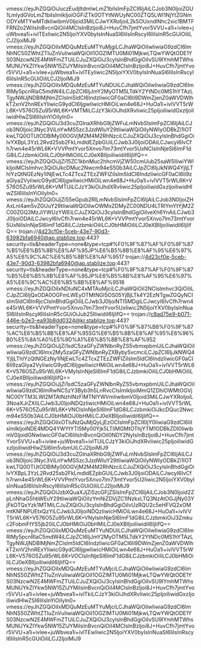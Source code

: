 vmess://eyJhZGQiOiJuczEudjItdmlwLmZ1biIsImFpZCI6IjAiLCJob3N0IjoiZGU1LmlydGVoLmZ1biIsImlkIjoiOGFiZTk0OTYtNWUyNC00ZTQ5LWI1NjYtZGNmODYxMTYwMTdkIiwibmV0Ijoid3MiLCJwYXRoIjoiL2k5OUxndlNhc2xic1BMTFFRN2o2WiIsInBvcnQiOiI4MCIsInBzIjoi8J+HuvCfh7jmtYvor5VVU+a1i+ivlee+juWbvea1i+ivlTExIiwic2N5IjoiYXV0byIsInNuaSI6IiIsInRscyI6IiIsInR5cGUiOiIiLCJ2IjoiMiJ9
vmess://eyJhZGQiOiIxMDQuMzEuMTYuMjgiLCJhaWQiOiIwIiwiaG9zdCI6ImNhNC50ZWhtZTIuZnVuIiwiaWQiOiI1OGZlMTU0Mi01MjkwLTQwYWQtODE1YS03NzcwN2E4MWFmZTUiLCJuZXQiOiJ3cyIsInBhdGgiOiIvSU9lYmhMTWhsMUNUYkZIYkw5NW15ZlJYMiIsInBvcnQiOiI4MCIsInBzIjoi8J+HuvCfh7jmtYvor5VVU+a1i+ivlee+juWbvea1i+ivlTEyIiwic2N5IjoiYXV0byIsInNuaSI6IiIsInRscyI6IiIsInR5cGUiOiIiLCJ2IjoiMiJ9
vmess://eyJhZGQiOiIxMDQuMzEuMTYuNDUiLCJhaWQiOiIwIiwiaG9zdCI6ImRlMy5pcnRlaC5mdW4iLCJpZCI6IjJmY2MyOTM5LTdkY2YtNDc0MS1hYTAzLTgyNWJjNDBlMjNmZCIsIm5ldCI6IndzIiwicGF0aCI6Ii9DWmZjenZ0aWVDWlhkT2xnV2hnRExYIiwicG9ydCI6IjgwIiwicHMiOiLwn4e68J+HuOa1i+ivlVVT5rWL6K+V576O5Zu95rWL6K+VMTMiLCJzY3kiOiJhdXRvIiwic25pIjoiIiwidGxzIjoiIiwidHlwZSI6IiIsInYiOiIyIn0=
vmess://eyJhZGQiOiJ3d3cuZGlnaXRhbG9jZWFuLmNvbSIsImFpZCI6IjAiLCJob3N0Ijoic3Nyc3ViLnYwMS5zc3JzdWIuY29tIiwiaWQiOiIyNWIyODBkZi1lOTkwLTQ0OTUtODBlMy00OGVjM2M4M2RhNzciLCJuZXQiOiJ3cyIsInBhdGgiOiIvYXBpL3YzL2Rvd25sb2FkLmdldEZpbGUiLCJwb3J0IjoiODAiLCJwcyI6IvCfh7rwn4e45rWL6K+VVVPmtYvor5Xnvo7lm73mtYvor5UxNCIsInNjeSI6ImF1dG8iLCJzbmkiOiIiLCJ0bHMiOiIiLCJ0eXBlIjoiIiwidiI6IjIifQ==
vmess://eyJhZGQiOiJjZi15ZC1kbnMuc2hhcmVjZW50cmUub25saW5lIiwiYWlkIjoiMCIsImhvc3QiOiJkcDMuc2Nwcm94eS50b3AiLCJpZCI6IjJkNWQ4YjljLThlYzQtNGEzNy1iNjEwLTc4ZTcxZTEzZWFlZiIsIm5ldCI6IndzIiwicGF0aCI6Ii9zaGlya2VyIiwicG9ydCI6IjgwIiwicHMiOiLwn4e68J+HuOa1i+ivlVVT5rWL6K+V576O5Zu95rWL6K+VMTUiLCJzY3kiOiJhdXRvIiwic25pIjoiIiwidGxzIjoiIiwidHlwZSI6IiIsInYiOiIyIn0=
vmess://eyJhZGQiOiJjZi55eGpub2RlLmNvbSIsImFpZCI6IjAiLCJob3N0IjoiZHAxLnl4am5vZGUuY29tIiwiaWQiOiIwOWMxZDMyZC00NDU4LTRlYmYtYjM2ZC00ZGQ3MzJiYWUzYWEiLCJuZXQiOiJ3cyIsInBhdGgiOiIveXh6YnAiLCJwb3J0IjoiODAiLCJwcyI6IvCfh7rwn4e45rWL6K+VVVPmtYvor5Xnvo7lm73mtYvor5UxNiIsInNjeSI6ImF1dG8iLCJzbmkiOiIiLCJ0bHMiOiIiLCJ0eXBlIjoiIiwidiI6IjIifQ==
trojan://4d23cf0e-5ceb-43e7-90d3-63982bfa6940@ap.stablize.top:443?security=tls&headerType=none&type=tcp#%F0%9F%87%AF%F0%9F%87%B5%E6%B5%8B%E8%AF%95JP%E6%B5%8B%E8%AF%95%E6%97%A5%E6%9C%AC%E6%B5%8B%E8%AF%9517
trojan://4d23cf0e-5ceb-43e7-90d3-63982bfa6940@ap.stablize.top:443?security=tls&headerType=none&type=tcp#%F0%9F%87%AF%F0%9F%87%B5%E6%B5%8B%E8%AF%95JP%E6%B5%8B%E8%AF%95%E6%97%A5%E6%9C%AC%E6%B5%8B%E8%AF%9518
vmess://eyJhZGQiOiIxNDIuNC4xMTAuMjciLCJhaWQiOiI2NCIsImhvc3QiOiIiLCJpZCI6IjQxODA0OGFmLWEyOTMtNGI5OS05YjBjLTk4Y2EzNTgwZGQyNCIsIm5ldCI6InRjcCIsInBhdGgiOiIiLCJwb3J0IjoiNTI5MDgiLCJwcyI6IvCfh7rwn4e45rWL6K+VVVPmtYvor5Xnvo7lm73mtYvor5UxIiwic2N5IjoiYXV0byIsInNuaSI6IiIsInRscyI6IiIsInR5cGUiOiJub25lIiwidiI6IjIifQ==
trojan://c8ad75e9-b071-446e-b2e3-ea93b8dd0324@kr.stablize.top:443?security=tls&headerType=none&type=tcp#%F0%9F%87%B8%F0%9F%87%AC%E6%B5%8B%E8%AF%95SG%E6%B5%8B%E8%AF%95%E6%96%B0%E5%8A%A0%E5%9D%A1%E6%B5%8B%E8%AF%952
vmess://eyJhZGQiOiJjZi1sdC5zaGFyZWNlbnRyZS5vbmxpbmUiLCJhaWQiOiIwIiwiaG9zdCI6Imx2My5zaGFyZWNlbnRyZXByby5vcmciLCJpZCI6IjJkNWQ4YjljLThlYzQtNGEzNy1iNjEwLTc4ZTcxZTEzZWFlZiIsIm5ldCI6IndzIiwicGF0aCI6Ii9zaGlya2VyIiwicG9ydCI6IjgwIiwicHMiOiLwn4e68J+HuOa1i+ivlVVT5rWL6K+V576O5Zu95rWL6K+VMyIsInNjeSI6ImF1dG8iLCJzbmkiOiIiLCJ0bHMiOiIiLCJ0eXBlIjoiIiwidiI6IjIifQ==
vmess://eyJhZGQiOiJjZi1sdC5zaGFyZWNlbnRyZS5vbmxpbmUiLCJhaWQiOiIwIiwiaG9zdCI6ImRwNC5zY3Byb3h5LnRvcCIsImlkIjoiMmQ1ZDhiOWMtOGVjNC00YTM3LWI2MTAtNzhlNzFlMTNlYWVmIiwibmV0Ijoid3MiLCJwYXRoIjoiL3NoaXJrZXIiLCJwb3J0IjoiNDQzIiwicHMiOiLwn4e68J+HuOa1i+ivlVVT5rWL6K+V576O5Zu95rWL6K+VNCIsInNjeSI6ImF1dG8iLCJzbmkiOiJkcDQuc2Nwcm94eS50b3AiLCJ0bHMiOiJ0bHMiLCJ0eXBlIjoiIiwidiI6IjIifQ==
vmess://eyJhZGQiOiIxOTIuNzQuMjQyLjEzOCIsImFpZCI6IjY0IiwiaG9zdCI6IiIsImlkIjoiNDE4MDQ4YWYtYTI5My00Yjk5LTliMGMtOThjYTM1ODBkZDI0IiwibmV0IjoidGNwIiwicGF0aCI6IiIsInBvcnQiOiI0NDY2NyIsInBzIjoi8J+HuvCfh7jmtYvor5VVU+a1i+ivlee+juWbvea1i+ivlTUiLCJzY3kiOiJhdXRvIiwic25pIjoiIiwidGxzIjoiIiwidHlwZSI6Im5vbmUiLCJ2IjoiMiJ9
vmess://eyJhZGQiOiJ3d3cuZGlnaXRhbG9jZWFuLmNvbSIsImFpZCI6IjAiLCJob3N0Ijoic3Nyc3ViLnYwMS5zc3JzdWIuY29tIiwiaWQiOiIyNWIyODBkZi1lOTkwLTQ0OTUtODBlMy00OGVjM2M4M2RhNzciLCJuZXQiOiJ3cyIsInBhdGgiOiIvYXBpL3YzL2Rvd25sb2FkLmdldEZpbGUiLCJwb3J0IjoiODAiLCJwcyI6IvCfh7rwn4e45rWL6K+VVVPmtYvor5Xnvo7lm73mtYvor5U2Iiwic2N5IjoiYXV0byIsInNuaSI6IiIsInRscyI6IiIsInR5cGUiOiIiLCJ2IjoiMiJ9
vmess://eyJhZGQiOiJzbXQuaXJjZi5zcGFjZSIsImFpZCI6IjAiLCJob3N0Ijoid2ZpLnNhaG5hbWEuY29tIiwiaWQiOiIzYmNiZDVjZC1lNzkxLTQ3NzAtOGJjNy03YjFkOTQxYzk1MTMiLCJuZXQiOiJ3cyIsInBhdGgiOiIvUzRQU2c5eHFVQ2xOMmtKNFNPUEtxQzYiLCJwb3J0IjoiNDQzIiwicHMiOiLwn4e68J+HuOa1i+ivlVVT5rWL6K+V576O5Zu95rWL6K+VNyIsInNjeSI6ImF1dG8iLCJzbmkiOiJ3Zmkuc2FobmFtYS5jb20iLCJ0bHMiOiJ0bHMiLCJ0eXBlIjoiIiwidiI6IjIifQ==
vmess://eyJhZGQiOiIxMDQuMzEuMTYuNDUiLCJhaWQiOiIwIiwiaG9zdCI6ImRlMy5pcnRlaC5mdW4iLCJpZCI6IjJmY2MyOTM5LTdkY2YtNDc0MS1hYTAzLTgyNWJjNDBlMjNmZCIsIm5ldCI6IndzIiwicGF0aCI6Ii9DWmZjenZ0aWVDWlhkT2xnV2hnRExYIiwicG9ydCI6IjgwIiwicHMiOiLwn4e68J+HuOa1i+ivlVVT5rWL6K+V576O5Zu95rWL6K+VOCIsInNjeSI6ImF1dG8iLCJzbmkiOiIiLCJ0bHMiOiIiLCJ0eXBlIjoiIiwidiI6IjIifQ==
vmess://eyJhZGQiOiIxMDQuMzEuMTYuMjciLCJhaWQiOiIwIiwiaG9zdCI6ImNhNS50ZWhtZTIuZnVuIiwiaWQiOiI1OGZlMTU0Mi01MjkwLTQwYWQtODE1YS03NzcwN2E4MWFmZTUiLCJuZXQiOiJ3cyIsInBhdGgiOiIvSU9lYmhMTWhsMUNUYkZIYkw5NW15ZlJYMiIsInBvcnQiOiI4MCIsInBzIjoi8J+HuvCfh7jmtYvor5VVU+a1i+ivlee+juWbvea1i+ivlTkiLCJzY3kiOiJhdXRvIiwic25pIjoiIiwidGxzIjoiIiwidHlwZSI6IiIsInYiOiIyIn0=
vmess://eyJhZGQiOiIxMDQuMzEuMTYuMjciLCJhaWQiOiIwIiwiaG9zdCI6ImNhNS50ZWhtZTIuZnVuIiwiaWQiOiI1OGZlMTU0Mi01MjkwLTQwYWQtODE1YS03NzcwN2E4MWFmZTUiLCJuZXQiOiJ3cyIsInBhdGgiOiIvSU9lYmhMTWhsMUNUYkZIYkw5NW15ZlJYMiIsInBvcnQiOiI4MCIsInBzIjoi8J+HuvCfh7jmtYvor5VVU+a1i+ivlee+juWbvea1i+ivlTEwIiwic2N5IjoiYXV0byIsInNuaSI6IiIsInRscyI6IiIsInR5cGUiOiIiLCJ2IjoiMiJ9
